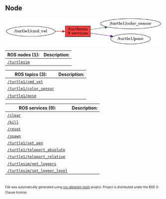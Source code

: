 <!--
File was automatically generated using 'ros-diagram-tools' project.
Project is distributed under the BSD 3-Clause license.
-->

## Node

[![/turtlesim](n__turtlesim.png "/turtlesim")](n__turtlesim.png)

| ROS nodes (1): | Description: |
| ----------------------------------- | ------------ |
| [`/turtlesim`](n__turtlesim.html) |  |

| ROS topics (3): | Description: |
| ----------------------------------- | ------------ |
| [`/turtle1/cmd_vel`](t__turtle1_cmd_vel.html) |  |
| [`/turtle1/color_sensor`](t__turtle1_color_sensor.html) |  |
| [`/turtle1/pose`](t__turtle1_pose.html) |  |

| ROS services (9): | Description: |
| ----------------------------------- | ------------ |
| [`/clear`](s__clear.html) |  |
| [`/kill`](s__kill.html) |  |
| [`/reset`](s__reset.html) |  |
| [`/spawn`](s__spawn.html) |  |
| [`/turtle1/set_pen`](s__turtle1_set_pen.html) |  |
| [`/turtle1/teleport_absolute`](s__turtle1_teleport_absolute.html) |  |
| [`/turtle1/teleport_relative`](s__turtle1_teleport_relative.html) |  |
| [`/turtlesim/get_loggers`](s__turtlesim_get_loggers.html) |  |
| [`/turtlesim/set_logger_level`](s__turtlesim_set_logger_level.html) |  |


</br>
<font size="1">
File was automatically generated using <a href="https://github.com/anetczuk/ros-diagram-tools"><i>ros-diagram-tools</i></a> project.
Project is distributed under the BSD 3-Clause license.
</font>
